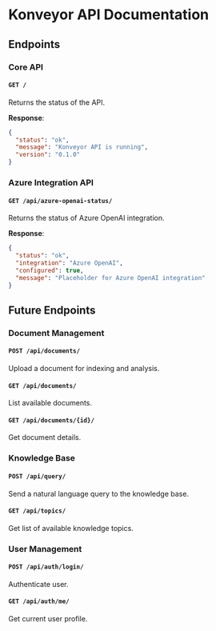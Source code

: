 # Konveyor API Documentation

## Endpoints

### Core API

#### `GET /`

Returns the status of the API.

**Response**:
```json
{
  "status": "ok",
  "message": "Konveyor API is running",
  "version": "0.1.0"
}
```

### Azure Integration API

#### `GET /api/azure-openai-status/`

Returns the status of Azure OpenAI integration.

**Response**:
```json
{
  "status": "ok",
  "integration": "Azure OpenAI",
  "configured": true,
  "message": "Placeholder for Azure OpenAI integration"
}
```

## Future Endpoints

### Document Management

#### `POST /api/documents/`

Upload a document for indexing and analysis.

#### `GET /api/documents/`

List available documents.

#### `GET /api/documents/{id}/`

Get document details.

### Knowledge Base

#### `POST /api/query/`

Send a natural language query to the knowledge base.

#### `GET /api/topics/`

Get list of available knowledge topics.

### User Management

#### `POST /api/auth/login/`

Authenticate user.

#### `GET /api/auth/me/`

Get current user profile.
